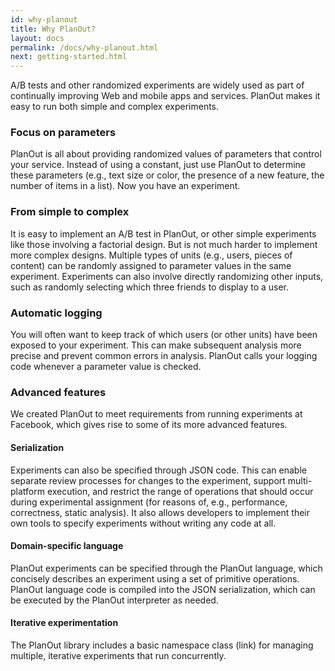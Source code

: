 ```yaml
---
id: why-planout
title: Why PlanOut?
layout: docs
permalink: /docs/why-planout.html
next: getting-started.html
---
```


A/B tests and other randomized experiments are widely used as part of continually improving Web and mobile apps and services. PlanOut makes it easy to run both simple and complex experiments.

### Focus on parameters

PlanOut is all about providing randomized values of parameters that control your service. Instead of using a constant, just use PlanOut to determine these parameters (e.g., text size or color, the presence of a new feature, the number of items in a list). Now you have an experiment.

### From simple to complex

It is easy to implement an A/B test in PlanOut, or other simple experiments like those involving a factorial design. But is not much harder to implement more complex designs. Multiple types of units (e.g., users, pieces of content) can be randomly assigned to parameter values in the same experiment. Experiments can also involve directly randomizing other inputs, such as randomly selecting which three friends to display to a user.

### Automatic logging
You will often want to keep track of which users (or other units) have been exposed to your experiment. This can make subsequent analysis more precise and prevent common errors in analysis. PlanOut calls your logging code whenever a parameter value is checked.


### Advanced features

We created PlanOut to meet requirements from running experiments at Facebook, which gives rise to some of its more advanced features.

#### Serialization
Experiments can also be specified through JSON code. This can enable separate review processes for changes to the experiment, support multi-platform execution, and restrict the range of operations that should occur during experimental assignment (for reasons of, e.g., performance, correctness, static analysis). It also allows developers to implement their own tools to specify experiments without writing any code at all.

#### Domain-specific language
PlanOut experiments can be specified through the PlanOut language, which concisely describes an experiment using a set of primitive operations.  PlanOut language code is compiled into the JSON serialization, which can be executed by the PlanOut interpreter as needed.

#### Iterative experimentation
The PlanOut library includes a basic namespace class (link) for managing multiple, iterative experiments that run concurrently.
